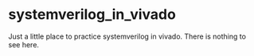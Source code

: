 # systemverilog_in_vivado
Just a little place to practice systemverilog in vivado. There is nothing to see here.
